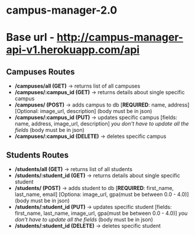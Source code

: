 # campus-manager-2.0

# Base url - http://campus-manager-api-v1.herokuapp.com/api

## Campuses Routes
- **/campuses/all (GET)** -> returns list of all campuses
- **/campuses/:campus_id (GET)** -> returns details about single specific campus
- **/campuses/ (POST)** -> adds campus to db [**REQUIRED**: name, address] [Optional: image_url, description] (body must be in json)
- **/campuses/:campus_id (PUT)** -> updates specific campus [fields: name, address, image_url, description] *you don't have to update all the fields* (body must be in json)
- **/campuses/:campus_id (DELETE)** -> deletes specific campus

## Students Routes
- **/students/all (GET)** -> returns list of all students
- **/students/:student_id (GET)** -> returns details about single specific student
- **/students/ (POST)** -> adds student to db [**REQUIRED**: first_name, last_name, email] [Optiona: image_url, gpa(must be between 0.0 - 4.0)] (body must be in json)
- **/students/:student_id (PUT)** -> updates specific student [fields: first_name, last_name, image_url, gpa(must be between 0.0 - 4.0)] *you don't have to update all the fields* (body must be in json)
- **/students/:student_id (DELETE)** -> deletes specific student
